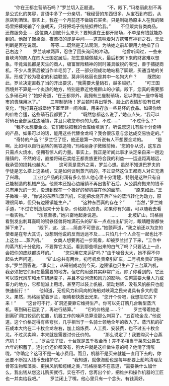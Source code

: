 　　“你在王都主营硝石吗？”罗兰切入正题道。
　　“不，殿下，”玛格丽此刻不再是公式化的笑容，言语中多了一分亲切，“我经营的东西很多，从宝石到布匹，从旅店到酒馆。事实上，我在一个月前还不做硝石买卖。只是制硝场原主人在我的赌场里把裤兜输了个底朝天，只好把场子统统抵押给我。”
　　不但贩卖各类商品，还做服务业……这位商人到底什么来头？要知道在王都开赌场，不单是有钱就能办到的。他敲了敲桌面，夜莺掐的却是中间——这意味着对方携带有神罚之石，无法判断是否在说谎。
　　等等……既然是无法观测，为啥她之前却很用力地掐了自己右边？
　　罗兰咳嗽两声，忍住了回头询问的冲动。
　　他曾听闻过，一些来自峡湾的商人在四大王国定居后，把生意越做越大，最后积累下来的财富难以想象。毕竟海民都是天生的商人，极富冒险精神的同时兼具敏锐的嗅觉，善于捕捉商机。不少人发家后被当作羊毛剪了，还一部分则成功地站稳了脚跟，买通当地的关系，形成了较为稳定的利益联盟。莫非玛格丽也是其中一名狗大户？
　　既然如此，罗兰决定直截了当的开出要求，“我需要大量硝石，越多越好。”
　　“可王国西境并不算是一个炎热的地方，特别是靠近绝境群山的小镇。殿下，您真的需要那么多硝石吗？”她好奇道，“在王都郊外，我拥有三座制硝场，足以供应一座中等城市的贵族用冰了。”
　　三座制硝场！罗兰顿时喜出望外，脸上的表情却没有任何变化，“我打算在城堡地下室里建一间冷库，用来存放一些易坏的食品。如果你给的价格合适，这些硝石我都要了。”
　　“既然您都这么说了，”她点点头，“我可以将硝石全部运往边陲镇，并且只收您市价的九成。不过……”
　　“不过什么？”
　　“我不太想要金龙，它们都快把我的仓库给填满了。听说您这儿有些十分奇特的产品，如果可以的话，能用这些代替金龙吗？我会很乐意与您达成交易协定的。”
　　“奇特的产品？”罗兰怔了怔，他还是第一次听说有人不想要金龙的。
　　“是啊，比如可以自行运转的黑铁造物，”玛格丽身子微微前倾，“您的仆从说，这东西只需点火烧水，便拥有惊人的力量。事实上，我正是听闻此事才决定亲自来一趟边陲镇的，不然的话，直接将硝石卖给王都贵族更符合我的利益——运送距离越远，我承受的损耗也越大。”
　　这可真是意外之喜，罗兰心想。虽然不知道巴罗夫的学徒是怎么搭上这条线，又是如何谈到蒸汽机的，不过显然这位王都商人对它充满了兴趣。
　　工业化产品的利润有多么惊人他心里十分清楚，特别是这种只有自己能制造的机械产品。他原本还担心边陲镇不再出售矿石后，从公爵府搬来的钱币总有用光的一天，没想到现在一个极好的契机摆在他的面前。
　　“原来如此，”王子微微一笑，“你说的东西叫蒸汽机，它能把水烧开后产生的蒸汽转化为动力，原理很简单，但只有边陲镇能生产。”
　　“这种东西真的存在？”
　　“当然，”罗兰摊手道，“不过它制造起来十分复杂，价格颇为昂贵。如果你有兴趣，可以随我去看一看实物。”
　　“乐意至极，”她兴奋地起身说道。
　　……
　　北坡矿山，玛格丽看到发出刺耳轰鸣的钢铁怪兽将堆满石头的矿车一点点拉出矿洞时，眼睛瞪得都快掉下来了。
　　“殿下，这、这……简直不可思议。”她颤声道，“我之前还以为您的使者是在夸大其词，没想到他说的反而远远不及……只怕几十个人合在一起也比不上这台……蒸汽机。”
　　女商人想要再近一步观看，却被罗兰拦了下来，“工作中的蒸汽机十分危险，不要靠它太近。看到那些喷出来的白气了吗？只要沾上一点，会把你的皮肤都烫坏的。”
　　“您只用它来运矿吗？”由于噪音太大，她不得不仰起头大声问道。
　　“矿山总共有两台，初号机负责牵引矿车，二号机负责矿洞抽水。”罗兰回答说，“事实上，从研制成功到今天，边陲镇也只生产了三台蒸汽机，我必须把它们用在最需要的地方。但它的用途其实非常广泛，除了你看到的，它还可以取代风车和水车研磨麦子，并且不受河流和风力的影响。任何需要大量人力或畜力的地方，它都能派上用场，甚至可以装上帆船，驱动划桨，没有风帆船只也能快速航行！”
　　他知道，无视风力和风向的海船对峡湾之民来说具有多大的意义。果然，玛格丽望着罗兰，眼睛都快放出光来，“您开个价吧，我想把它买下来！”
　　“这台可不行，矿洞还要靠它维持生产。你可以先订购几台新型蒸汽机，等到硝石运到了，再进行结算。”
　　“它的价格是……？”
　　罗兰带着她走到离矿洞口较远的位置，机器工作的噪声总算没那么刺耳了。“五百枚金龙，”他说道。这个价格定得有些夸张，几乎相当于一名骑士领地全年的收入了。蒸汽机的矿石成本大约在二十枚金龙左右，加上熔炼费、人工费、安装费，也不过五十枚金龙。不过买卖嘛，本来就是需要讨价还价的。
　　“那么说定了！我要购买十台蒸汽机！”
　　“……”罗兰怔了怔，十台就是五千枚金币！差不多相当于莱恩公爵五六年的积蓄了。连讨价还价都没有，狗大户就是这样做生意的吗？他清了清喉咙，“你确定？这可不是一笔小费用。而且，机器不是买来就能一直用下去的，你还要不断投入钱币去维护它。”
　　“我知道，就像海船也是每年都要上船坞清理龙骨寄生物和藻类、更换风帆和缆绳之类，”玛格丽毫不在意道，“需要换什么加什么，我出钱从您这儿购买就行。实在不行，您再出个价，把维护和操作机器的工匠也一并卖给我吧。”
　　罗兰闭上了嘴，他心里只有一个念头，有钱真好。